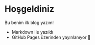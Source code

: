 # Hoşgeldiniz
Bu benim ilk blog yazım!

- Markdown ile yazıldı
- GitHub Pages üzerinden yayınlanıyor 🚀
